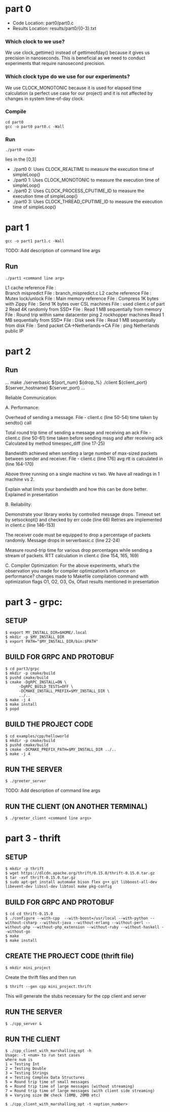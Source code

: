 # part 0

* Code Location: part0/part0.c
* Results Location: results/part0/{0-3}.txt

### Which clock to we use? 
We use clock_gettime() instead of gettimeofday() because it gives us precision in nanoseconds. This is beneficial as we need to conduct experiments that require nanosecond precision.

### Which clock type do we use for our experiments?
We use CLOCK_MONOTONIC because it is used for elapsed time calculation (a perfect use case for our project) and it is not affected by changes in system time-of-day clock.

### Compile
```
cd part0
gcc -o part0 part0.c -Wall
```

### Run
```
./part0 <num>
```
<num> lies in the [0,3]
* ./part0 0: Uses CLOCK_REALTIME to measure the execution time of simpleLoop()
* ./part0 1: Uses CLOCK_MONOTONIC to measure the execution time of simpleLoop()
* ./part0 2: Uses CLOCK_PROCESS_CPUTIME_ID to measure the execution time of simpleLoop()
* ./part0 3: Uses CLOCK_THREAD_CPUTIME_ID to measure the execution time of simpleLoop()
      

# part 1
```
gcc -o part1 part1.c -Wall
```

TODO: Add description of command line args
## Run
```
./part1 <command line arg>
```

L1 cache reference   			File :  
Branch mispredict			File : branch_mispredict.c
L2 cache reference			File :
Mutex lock/unlock			File :
Main memory reference			File :
Compress 1K bytes with Zippy 		File :
Send 1K bytes over CSL machines		File : used client.c of part 2
Read 4K randomly from SSD*		File :
Read 1 MB sequentially from memory	File :
Round trip within same datacenter		ping 2 rockhopper machines
Read 1 MB sequentially from SSD*		File :
Disk seek				File :
Read 1 MB sequentially from disk		File :
Send packet CA->Netherlands->CA		File : ping Netherlands public IP


# part 2
## Run
...
make
./serverbasic ${port_num} ${drop_%}
./client ${client_port} ${server_hostname} ${server_port}
...


Reliable Communication:

A. Performance:

Overhead of sending a message.
File - client.c (line 50-54) time taken by sendto() call

Total round trip time of sending a message and receiving an ack
File - client.c (line 50-61) time taken before sending mssg and after receiving ack
Calculated by method timespec_diff (line 17-25)

Bandwidth achieved when sending a large number of max-sized packets between sender and receiver.
File - client.c (line 176) avg rtt is calculated in (line 164-170)

Above three running on a single machine vs two.
We have all readings in 1 machine vs 2.

Explain what limits your bandwidth and how this can be done better.
Explained in presentation

B. Reliability:

Demonstrate your library works by controlled message drops.
Timeout set by setsockopt() and checked by err code (line 66)
Retries are implemented in client.c (line 146-153)

The receiver code must be equipped to drop a percentage of packets randomly.
Message drops in serverbasic.c (line 22-24)

Measure round-trip time for various drop percentages while sending a stream of packets.
RTT calculation in client.c (line 154, 165, 169)

C. Compiler Optimization:
For the above experiments, what’s the observation you made for compiler optimization’s influence on performance?
changes made to Makefile compilation command with optimization flags O1, O2, O3, Os, Ofast
results mentioned in presentation


# part 3 - grpc:
## SETUP
```
$ export MY_INSTALL_DIR=$HOME/.local
$ mkdir -p $MY_INSTALL_DIR
$ export PATH="$MY_INSTALL_DIR/bin:$PATH"
```

## BUILD FOR GRPC AND PROTOBUF
```
$ cd part3/grpc
$ mkdir -p cmake/build
$ pushd cmake/build
$ cmake -DgRPC_INSTALL=ON \
      -DgRPC_BUILD_TESTS=OFF \
      -DCMAKE_INSTALL_PREFIX=$MY_INSTALL_DIR \
      ../..
$ make -j 4
$ make install
$ popd
```

## BUILD THE PROJECT CODE
```
$ cd examples/cpp/helloworld
$ mkdir -p cmake/build
$ pushd cmake/build
$ cmake -DCMAKE_PREFIX_PATH=$MY_INSTALL_DIR ../..
$ make -j 4
```

## RUN THE SERVER
```
$ ./greeter_server
```

TODO: Add description of command line args
## RUN THE CLIENT (ON ANOTHER TERMINAL)
```
$ ./greeter_client <command line args>
```

# part 3 - thrift 

## SETUP
```
$ mkdir -p thrift
$ wget https://dlcdn.apache.org/thrift/0.15.0/thrift-0.15.0.tar.gz
$ tar -xvf thrift-0.15.0.tar.gz
$ sudo apt-get install automake bison flex g++ git libboost-all-dev libevent-dev libssl-dev libtool make pkg-config 
```

## BUILD FOR GRPC AND PROTOBUF
```
$ cd cd thrift-0.15.0
$ ./configure --with-cpp  --with-boost=/usr/local --with-python --without-csharp --without-java --without-erlang --without-perl --without-php --without-php_extension --without-ruby --without-haskell --without-go
$ make 
$ make install
```

## CREATE THE PROJECT CODE (thrift file)
```
$ mkdir mini_project
```
Create the thrift files and then run 
```
$ thrift --gen cpp mini_project.thrift
```
This will generate the stubs necessary for the cpp client and server

## RUN THE SERVER
```
$ ./cpp_server &
```

## RUN THE CLIENT

```
$ ./cpp_client_with_marshalling_opt -h
Usage: -t <num> to run test cases
where num is
1 = Testing Int
2 = Testing Double
3 = Testing Strings
4 = Testing Complex Data Structures
5 = Round trip time of small messages
6 = Round trip time of large messages (without streaming)
7 = Round trip time of large messages (with client side streaming)
8 = Varying size BW check (10MB, 20MB etc)

$ ./cpp_client_with_marshalling_opt -t <option_number>
```


